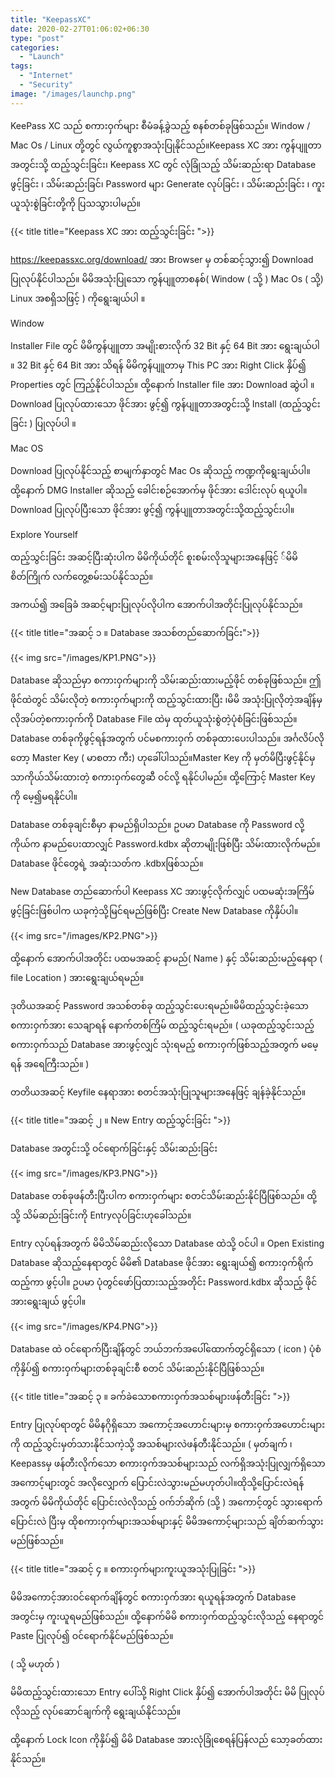 ```yaml
---
title: "KeepassXC"
date: 2020-02-27T01:06:02+06:30
type: "post"
categories: 
  - "Launch"
tags:
  - "Internet"
  - "Security"
image: "/images/launchp.png"
---
```

KeePass   XC  သည် စကားဝှက်များ စီမံခန့်ခွဲသည့် စနစ်တစ်ခုဖြစ်သည်။  Window / Mac Os / Linux  တို့တွင် လွယ်ကူစွာအသုံးပြုနိုင်သည်။Keepass XC  အား ကွန်ပျူတာအတွင်းသို့ ထည့်သွင်းခြင်း၊
Keepass XC တွင် လုံခြုံသည့် သိမ်းဆည်းရာ Database ဖွင့်ခြင်း ၊ သိမ်းဆည်းခြင်၊ Password များ Generate လုပ်ခြင်း ၊ သိမ်းဆည်းခြင်း ၊ ကူးယူသုံးစွဲခြင်းတို့ကို ပြသသွားပါမည်။

<!--more-->

{{< title title="Keepass XC အား ထည့်သွင်းခြင်း ">}}


https://keepassxc.org/download/ အား Browser မှ တစ်ဆင့်သွား၍ Download ပြုလုပ်နိုင်ပါသည်။ 
မိမိအသုံးပြုသော ကွန်ပျူတာစနစ်(  Window ( သို့ ) Mac Os ( သို့) Linux အစရှိသဖြင့် ) ကိုရွေးချယ်ပါ ။ 

Window 

Installer File တွင် မိမိကွန်ပျူတာ အမျိုးစားလိုက် 32 Bit နှင့် 64 Bit အား ရွေးချယ်ပါ ။ 
32 Bit နှင့် 64 Bit အား သိရန် မိမိကွန်ပျူတာမှ This PC အား Right Click နှိပ်၍ Properties တွင် ကြည့်နိုင်ပါသည်။ 
ထို့နောက် Installer file အား Download ဆွဲပါ ။
Download ပြုလုပ်ထားသော ဖိုင်အား ဖွင့်၍ ကွန်ပျူတာအတွင်းသို့ Install (ထည့်သွင်းခြင်း ) ပြုလုပ်ပါ ။ 

Mac OS 

Download ပြုလုပ်နိုင်သည့် စာမျက်နှာတွင် Mac Os ဆိုသည့် ကဏ္ဍကိုရွေးချယ်ပါ။ 
ထို့နောက် DMG Installer ဆိုသည့် ခေါင်းစဉ်အောက်မှ ဖိုင်အား ဒေါင်းလုပ် ရယူပါ။ 
Download ပြုလုပ်ပြီးသော ဖိုင်အား ဖွင့်၍ ကွန်ပျူတာအတွင်းသို့ထည့်သွင်းပါ။ 


Explore Yourself 

ထည့်သွင်းခြင်း အဆင့်ပြီးဆုံးပါက မိမိကိုယ်တိုင် စူးစမ်းလိုသူများအနေဖြင့် ်မိမိစိတ်ကြိုက် လက်တွေ့စမ်းသပ်နိုင်သည်။ 

အကယ်၍ အခြေခံ အဆင့်များပြုလုပ်လိုပါက အောက်ပါအတိုင်းပြုလုပ်နိုင်သည်။ 

{{< title title="အဆင့် ၁ ။ Database အသစ်တည်ဆောက်ခြင်း">}} 

{{< img src="/images/KP1.PNG">}}

Database ဆိုသည်မှာ စကားဝှက်များကို သိမ်းဆည်းထားမည့်ဖိုင် တစ်ခုဖြစ်သည်။  ဤဖိုင်ထဲတွင် သိမ်းလိုတဲ့ စကားဝှက်များကို ထည့်သွင်းထားပြီး ၊မိမိ အသုံးပြုလိုတဲ့အချိန်မှ လိုအပ်တဲ့စကားဝှက်ကို Database File ထဲမှ ထုတ်ယူသုံးစွဲတဲ့ပုံစံခြင်းဖြစ်သည်။ Database တစ်ခုကိုဖွင့်ရန်အတွက် ပင်မစကားဝှက် တစ်ခုထားပေးပါသည်။ အင်္ဂလိပ်လိုတော့ Master Key ( မာစတာ ကီး)  ဟုခေါ်ပါသည်။Master Key ကို မှတ်မိပြီးဖွင့်နိုင်မှသာကိုယ်သိမ်းထားတဲ့ စကားဝှက်တွေဆီ ဝင်လို့ ရနိုင်ပါမည်။ ထို့ကြောင့် Master Key ကို မေ့၍မရနိုင်ပါ။

Database တစ်ခုချင်းစီမှာ နာမည်ရှိပါသည်။ ဥပမာ Database ကို Password လို့ ကိုယ်က  နာမည်ပေးထာလျှင် Password.kdbx ဆိုတာမျိုးဖြစ်ပြီး သိမ်းထားလိုက်မည်။ Database ဖိုင်တွေရဲ့ အဆုံးသတ်က .kdbxဖြစ်သည်။ 

New Database တည်ဆောက်ပါ Keepass XC အားဖွင့်လိုက်လျှင် ပထမဆုံးအကြိမ်ဖွင့်ခြင်းဖြစ်ပါက ယခုကဲ့သို့မြင်ရမည်ဖြစ်ပြီး Create New Database ကိုနှိပ်ပါ။ 

{{< img src="/images/KP2.PNG">}}

ထို့နောက် အောက်ပါအတိုင်း
ပထမအဆင့်  နာမည်( Name )  နှင့် သိမ်းဆည်းမည့်နေရာ ( file Location ) အားရွေးချယ်ရမည်။ 

ဒုတိယအဆင့် Password အသစ်တစ်ခု ထည့်သွင်းပေးရမည်။မိမိထည့်သွင်းခဲ့သော စကားဝှက်အား သေချာရန်  နောက်တစ်ကြိမ်  ထည့်သွင်းရမည်။ ( ယခုထည့်သွင်းသည့် စကားဝှက်သည် Database အားဖွင့်လျှင် သုံးရမည့် စကားဝှက်ဖြစ်သည့်အတွက် မမေ့ရန် အရေကြီးသည်။ ) 

တတိယအဆင့် Keyfile နေရာအား စတင်အသုံးပြုသူများအနေဖြင့် ချန်ခဲ့နိုင်သည်။ 



{{< title title="အဆင့် ၂ ။ New Entry ထည့်သွင်းခြင်း ">}}

Database အတွင်းသို့ ဝင်ရောက်ခြင်းနှင့် သိမ်းဆည်းခြင်း

{{< img src="/images/KP3.PNG">}}

Database တစ်ခုဖန်တီးပြီးပါက စကားဝှက်များ စတင်သိမ်းဆည်းနိုင်ပြီဖြစ်သည်။ ထို့သို့ သိမ်ဆည်းခြင်းကို Entryလုပ်ခြင်းဟုခေါ်သည်။ 

Entry လုပ်ရန်အတွက် မိမိသိမ်ဆည်းလိုသော Database ထဲသို့ ဝင်ပါ ။ Open Existing Database ဆိုသည့်နေရာတွင် မိမိ၏ Database ဖိုင်အား ရွေးချယ်၍ စကားဝှက်ရိုက်ထည့်ကာ ဖွင့်ပါ။ ဥပမာ ပုံတွင်ဖော်ပြထားသည့်အတိုင်း Password.kdbx ဆိုသည့် ဖိုင်အားရွေးချယ် ဖွင့်ပါ။ 

{{< img src="/images/KP4.PNG">}}

Database  ထဲ ဝင်ရောက်ပြီးချိန်တွင် ဘယ်ဘက်အပေါ်ထောက်တွင်ရှိသော ( icon ) ပုံစံကိုနှိပ်၍ စကားဝှက်များတစ်ခုချင်းစီ စတင် သိမ်းဆည်းနိုင်ပြီဖြစ်သည်။ 



{{< title title="အဆင့် ၃ ။  ခက်ခဲသောစကားဝှက်အသစ်များဖန်တီးခြင်း ">}}

Entry ပြုလုပ်ရာတွင် မိမိနဂိုရှိသော အကောင့်အဟောင်းများမှ စကားဝှက်အဟောင်းများကို ထည့်သွင်းမှတ်သားနိုင်သကဲ့သို့ အသစ်များလဲဖန်တီးနိုင်သည်။ ( မှတ်ချက် ၊ Keepassမှ ဖန်တီးလိုက်သော စကားဝှက်အသစ်များသည် လက်ရှိအသုံးပြုလျှက်ရှိသော အကောင့်များတွင် အလိုလျှောက် ပြောင်းလဲသွားမည်မဟုတ်ပါ။ထိုသို့ပြောင်းလဲရန်အတွက် မိမိကိုယ်တိုင် ပြောင်းလဲလိုသည့် ဝက်ဘ်ဆိုက် (သို့ ) အကောင့်တွင် သွားရောက် ပြောင်းလဲ ပြီးမှ ထိုစကားဝှက်များအသစ်များနှင့် မိမိအကောင့်များသည် ချိတ်ဆက်သွားမည်ဖြစ်သည်။ 


{{< title title="အဆင့် ၄ ။ စကားဝှက်များကူးယူအသုံးပြုခြင်း ">}}

မိမိအကောင့်အားဝင်ရောက်ချိန်တွင် စကားဝှက်အား ရယူရန်အတွက် Database အတွင်းမှ ကူးယူရမည်ဖြစ်သည်။ ထို့နောက်မိမိ စကားဝှက်ထည့်သွင်းလိုသည့် နေရာတွင် Paste ပြုလုပ်၍ ဝင်ရောက်နိုင်မည်ဖြစ်သည်။ 

( သို့ မဟုတ် ) 

မိမိထည့်သွင်းထားသော Entry ပေါ်သို့  Right Click နှိပ်၍ အောက်ပါအတိုင်း မိမိ ပြုလုပ်လိုသည့် လုပ်ဆောင်ချက်ကို ရွေးချယ်နိုင်သည်။ 


ထို့နောက် Lock Icon ကိုနှိပ်၍ မိမိ Database အားလုံခြုံစေရန်ပြန်လည် သော့ခတ်ထားနိုင်သည်။ 






